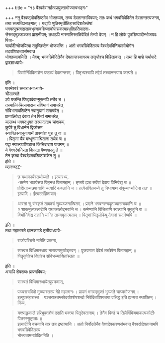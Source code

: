 +++
title = "१३ वैश्वदेवानर्हत्वप्रयुक्ताभोज्यत्वभङ्गः"

+++
ननु वैश्वष्ट्वोवशिष्टमेव भोक्तव्यम्, तच्च देवतान्तरविषयम्; ततः कथं भगवन्निवेदितेन देवतान्तरयजनम्,  
तथा सत्यतिप्रसङ्गात् । यद्यपि श्रुतिस्मृतीतिहासादिशतैस्तेषां भगवत्पुत्रत्वदासत्वभृत्यत्वशिष्यत्वोपासकत्वप्रभृतिप्रतिपादना-  
त्तैस्तद्भुञ्जाञ्जत प्राशनीयम्; तथाऽपि नास्माभिस्तन्निवेदितं तेभ्यो देयम् । न हि लोके पुत्रशिष्यादीन्भोजयदः पित्रा-  
चार्यादीन्मोजयित्वा तदुच्छिष्टेन भोजयन्ति । अतो भगवन्निवेदितस्य वैश्वदेवविनियल्लोयोगेन तदवशिष्टत्वासंभवान्न  
भोक्तव्यत्वमिति । मैवम्; भगवन्निवेदितेनैव देवतान्तरयागस्य तत्तृप्तेश्च विहितत्वात् । तथा हि पाद्मे चर्यापादे  
द्वादशाध्याये-  

> विष्णोर्निवेदितान्नेन यष्टव्यं देवतान्तरम् । पितृभ्यश्चापि तद्देयं तच्चानन्त्याय कल्पते ॥

इति ।  
पारमेश्वरे समाराधनाध्याये-  
श्रीसात्त्वते  
ऽये यजन्ति पिष्ट्वदेवान्गुरूनपि तथैव च ।  
तस्मात्किंचित्समादाय संविभागं समाचरेत्  
संविभागावशिष्टेन स्वानुयागं समाचरेत् ।  
प्राग्वन्निवेद्य देवाय तेन पिव्यं समाचरेत्  
यल्लब्धं भगवद्भुक्तं तस्मादादाय चांशकम्  
कुर्परे तु विधानेन द्विजोत्तम  
स्यापितस्यानुयागार्थं प्रापणांशः पुरा तु यः ॥  
। पितृणां चैव बन्धूनामाश्रिताना तथैव च ॥  
यद्वा स्याल्यवशिष्टात्त किंचिदादाय पात्रगम् ॥  
ये वेश्वदेवनिरता विप्राद्या वैष्णवास्तु ते ॥  
तेन कृत्वा वैश्वदेवमवशिष्टांशकेन तु ॥  
इति ।  
म्ष्ठनण्ष्ठZ-
> छ यथाकार्यस्तथोच्यते । इत्यारभ्य,  
-क्रमेण भावयेत्तत्र पितृनथ पितामहान् । तृप्तये ह्यथ सर्वेषां देवाय विनिवेद्य च ॥  
प्रोक्षितान्यन्नपात्राणि चत्वारि कबलानि च । तत्वेसंवितमध्ये तु निधायाथ संपूज्यार्घ्यादिना ततः ॥  
इत्यादि । ईश्वरसंहितायाम्-  

> आस्तां सु संस्कृतं तावदन्नं सुव्यञ्जनात्वितम् । प्रदाने भगवन्मन्त्रपूताव्यारण्यकानि च ॥  
२ शाकमूलफलादीनि यथाकालोद्भवानि च । कर्मण्यानि विचित्राणि स्वल्पानि सुबहूनि वा ॥  
विभोनिंवेद्य दत्तानि यान्ति तान्यमृतात्मताम् । पितृणां पितृलोकेषु देवानां सदनेष्वपि ॥

इति ।  
तथा महाभारते ज्ञानकाण्डे तृतीयाध्याये-
> राजोपरिचरो नामेति प्रक्रम्य,  

> सात्त्वत विधिमास्थाय नारायणमुखोद्भवम् । पूजयमास देवेशं तच्छेषेण पितामहान् ॥  
पितॄनृषींश्च विप्रांश्च संविभज्याश्रितांस्ततः ॥

इति ।  
अत्रापि शेषशब्दः प्रापणविषयः; 
> सात्त्वतं विधिमास्थायेत्युपक्रमात्,  

> पञ्चरात्रविदो मुख्यास्तस्य गेहे महात्मनः । प्रापणं भगवद्भुक्तं भुञ्जते चाग्र्यभोजनम् ॥  
इत्युपसंहाराच्च । पञ्चरात्रतम्लवेदयोश्शेषशब्दो निवेदितविषयतया प्रसिद्ध इति ह्यन्यत्र स्थापितम् । किंच,  

> यश्श्राद्धकाले हरिभुक्तशेषं ददाति भक्त्या पितृदेवतानाम् । तेनैव पिण्डं च तिलैर्विमिश्रमाकल्पकोटीः पितरस्सुतृप्ताः ॥  
इत्यादीनि वचनानि तत्र तत्र द्रष्टव्यानि । अतो निर्वोदतेनैव वैश्वदेवकरणसंभवात् वैश्वखेदेवतानामपि भगवन्निवेदितस्य  
भोज्यत्वमनपोदितमिति ।